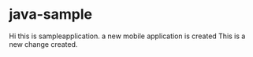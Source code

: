 # java-sample
Hi this is sampleapplication.
a new mobile application is created
This is a new change created.
